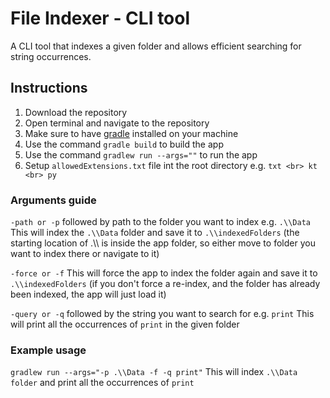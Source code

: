
# File Indexer - CLI tool

A CLI tool that indexes a given folder and allows efficient searching for string occurrences.

## Instructions

1. Download the repository
2. Open terminal and navigate to the repository
3. Make sure to have [gradle](https://gradle.org/install/) installed on your machine
4. Use the command `gradle build` to build the app
5. Use the command `gradlew run --args=""` to run the app
6. Setup `allowedExtensions.txt` file int the root directory
   e.g.
   `txt <br>
    kt <br>
    py`

### Arguments guide 

`-path or -p` followed by path to the folder you want to index e.g. `.\\Data`
This will index the `.\\Data` folder and save it to `.\\indexedFolders` (the starting location of .\\\ is inside the app folder, so either move to folder you want to index there or navigate to it)

`-force or -f`
This will force the app to index the folder again and save it to `.\\indexedFolders` (if you don't force a re-index, and the folder has already been indexed, the app will just load it)

`-query or -q` followed by the string you want to search for e.g. `print`
This will print all the occurrences of `print` in the given folder

### Example usage
`gradlew run --args="-p .\\Data -f -q print"`
This will index `.\\Data folder` and print all the occurrences of `print`

